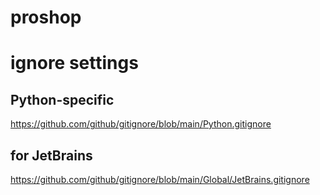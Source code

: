 # proshop

# ignore settings
## Python-specific
https://github.com/github/gitignore/blob/main/Python.gitignore
## for JetBrains
https://github.com/github/gitignore/blob/main/Global/JetBrains.gitignore